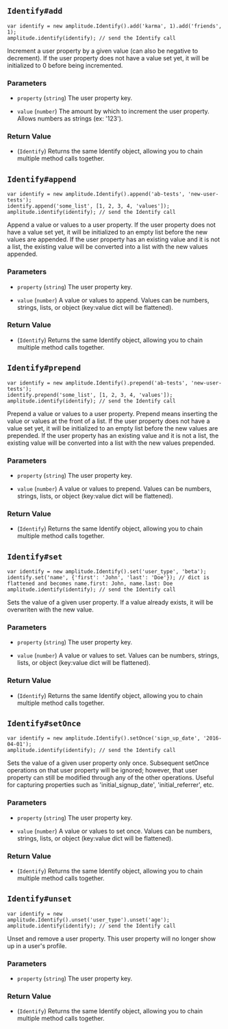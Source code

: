 ## `Identify#add`

```
var identify = new amplitude.Identify().add('karma', 1).add('friends', 1);
amplitude.identify(identify); // send the Identify call
```

Increment a user property by a given value (can also be negative to decrement).
If the user property does not have a value set yet, it will be initialized to 0 before being incremented.

### Parameters

- `property` (`string`)
  The user property key.

- `value` (`number`)
  The amount by which to increment the user property. Allows numbers as strings (ex: '123').

### Return Value

- (`Identify`)
  Returns the same Identify object, allowing you to chain multiple method calls together.

## `Identify#append`

```
var identify = new amplitude.Identify().append('ab-tests', 'new-user-tests');
identify.append('some_list', [1, 2, 3, 4, 'values']);
amplitude.identify(identify); // send the Identify call
```

Append a value or values to a user property.
If the user property does not have a value set yet,
it will be initialized to an empty list before the new values are appended.
If the user property has an existing value and it is not a list,
the existing value will be converted into a list with the new values appended.

### Parameters

- `property` (`string`)
  The user property key.

- `value` (`number`)
  A value or values to append.
  Values can be numbers, strings, lists, or object (key:value dict will be flattened).

### Return Value

- (`Identify`)
  Returns the same Identify object, allowing you to chain multiple method calls together.

## `Identify#prepend`

```
var identify = new amplitude.Identify().prepend('ab-tests', 'new-user-tests');
identify.prepend('some_list', [1, 2, 3, 4, 'values']);
amplitude.identify(identify); // send the Identify call
```

Prepend a value or values to a user property.
Prepend means inserting the value or values at the front of a list.
If the user property does not have a value set yet,
it will be initialized to an empty list before the new values are prepended.
If the user property has an existing value and it is not a list,
the existing value will be converted into a list with the new values prepended.

### Parameters

- `property` (`string`)
  The user property key.

- `value` (`number`)
  A value or values to prepend.
  Values can be numbers, strings, lists, or object (key:value dict will be flattened).

### Return Value

- (`Identify`)
  Returns the same Identify object, allowing you to chain multiple method calls together.

## `Identify#set`

```
var identify = new amplitude.Identify().set('user_type', 'beta');
identify.set('name', {'first': 'John', 'last': 'Doe'}); // dict is flattened and becomes name.first: John, name.last: Doe
amplitude.identify(identify); // send the Identify call
```

Sets the value of a given user property. If a value already exists, it will be overwriten with the new value.

### Parameters

- `property` (`string`)
  The user property key.

- `value` (`number`)
  A value or values to set.
  Values can be numbers, strings, lists, or object (key:value dict will be flattened).

### Return Value

- (`Identify`)
  Returns the same Identify object, allowing you to chain multiple method calls together.

## `Identify#setOnce`

```
var identify = new amplitude.Identify().setOnce('sign_up_date', '2016-04-01');
amplitude.identify(identify); // send the Identify call
```

Sets the value of a given user property only once. Subsequent setOnce operations on that user property will be ignored;
however, that user property can still be modified through any of the other operations.
Useful for capturing properties such as 'initial_signup_date', 'initial_referrer', etc.

### Parameters

- `property` (`string`)
  The user property key.

- `value` (`number`)
  A value or values to set once.
  Values can be numbers, strings, lists, or object (key:value dict will be flattened).

### Return Value

- (`Identify`)
  Returns the same Identify object, allowing you to chain multiple method calls together.

## `Identify#unset`

```
var identify = new amplitude.Identify().unset('user_type').unset('age');
amplitude.identify(identify); // send the Identify call
```

Unset and remove a user property. This user property will no longer show up in a user's profile.

### Parameters

- `property` (`string`)
  The user property key.

### Return Value

- (`Identify`)
  Returns the same Identify object, allowing you to chain multiple method calls together.
